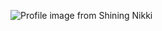 ![Profile image from Shining Nikki](https://avatars.githubusercontent.com/u/78109932?s=400&u=cd9a021d1198323cdebdbdf2c1926e957017d9c6&v=4)
